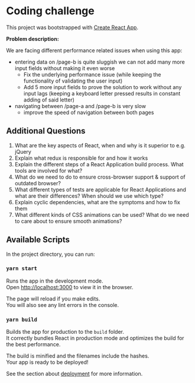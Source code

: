 # Coding challenge

This project was bootstrapped with [Create React App](https://github.com/facebook/create-react-app).

**Problem description:**

We are facing different performance related issues when using this app:
- entering data on /page-b is quite sluggish we can not add many more input fields without making it even worse
  - Fix the underlying performance issue (while keeping the functionality of validating the user input)
  - Add 5 more input fields to prove the solution to work without any input lags (keeping a keyboard letter pressed results in constant adding of said letter)
- navigating between /page-a and /page-b is very slow
  - improve the speed of navigation between both pages
  
## Additional Questions

1. What are the key aspects of React, when and why is it superior to e.g. jQuery
2. Explain what redux is responsible for and how it works
3. Explain the different steps of a React Application build process. What tools are involved for what?
4. What do we need to do to ensure cross-browser support & support of outdated browser?
5. What different types of tests are applicable for React Applications and what are their differences? When should we use which type?
6. Explain cyclic dependencies, what are the symptoms and how to fix them
7. What different kinds of CSS animations can be used? What do we need to care about to ensure smooth animations?

## Available Scripts

In the project directory, you can run:

### `yarn start`

Runs the app in the development mode.\
Open [http://localhost:3000](http://localhost:3000) to view it in the browser.

The page will reload if you make edits.\
You will also see any lint errors in the console.

### `yarn build`

Builds the app for production to the `build` folder.\
It correctly bundles React in production mode and optimizes the build for the best performance.

The build is minified and the filenames include the hashes.\
Your app is ready to be deployed!

See the section about [deployment](https://facebook.github.io/create-react-app/docs/deployment) for more information.
